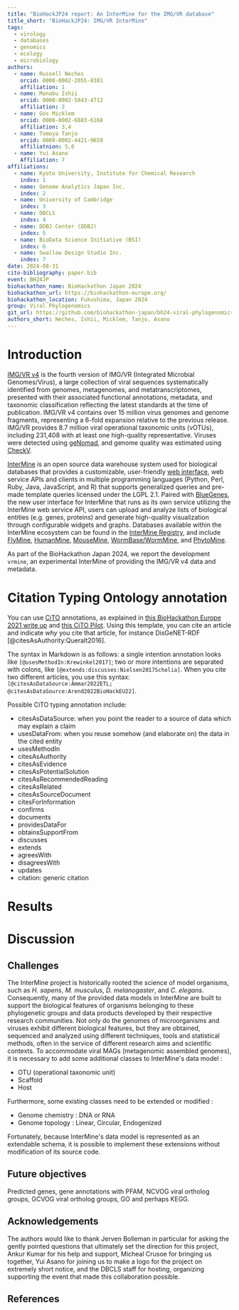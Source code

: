 ```yaml
---
title: "BioHackJP24 report: An InterMine for the IMG/VR database"
title_short: "BioHackJP24: IMG/VR InterMine"
tags:
  - virology
  - databases
  - genomics
  - ecology
  - microbiology
authors:
  - name: Russell Neches
    orcid: 0000-0002-2055-8381
    affiliation: 1
  - name: Manabu Ishii
    orcid: 0000-0002-5843-4712
    affiliation: 2
  - name: Gos Micklem
    orcid: 0000-0002-6883-6168
    affiliation: 3,4
  - name: Tomoya Tanjo
    orcid: 0000-0002-4421-9659
    affiliatnion: 5,6
  - name: Yui Asano
    Affiliation: 7
affiliations:
  - name: Kyoto University, Institute for Chemical Research
    index: 1
  - name: Genome Analytics Japan Inc.
    index: 2
  - name: University of Cambridge
    index: 3
  - name: DBCLS
    index: 4
  - name: DDBJ Center (DDBJ)
    index: 5
  - name: BioData Science Initiative (BSI)
    index: 6
  - name: Swallow Design Studio Inc.
    index: 7
date: 2024-08-31
cito-bibliography: paper.bib
event: BH24JP
biohackathon_name: BioHackathon Japan 2024
biohackathon_url: https://biohackathon-europe.org/
biohackathon_location: Fukushima, Japan 2024
group: Viral Phylogenomics
git_url: https://github.com/biohackathon-japan/bh24-viral-phylogenomics
authors_short: Neches, Ishii, Micklem, Tanjo, Asano
---
```



# Introduction

[IMG/VR v4](https://doi.org/10.1093/nar/gkac1037) is the fourth version of IMG/VR (Integrated Microbial Genomes/Virus), a large collection of viral sequences systematically identified from genomes, metagenomes, and metatranscriptomes, presented with their associated functional annotations, metadata, and taxonomic classification reflecting the latest standards at the time of publication. IMG/VR v4 contains over 15 million virus genomes and genome fragments, representing a 6-fold expansion relative to the previous release. IMG/VR provides 8.7 million viral operational taxonomic units (vOTUs), including 231,408 with at least one high-quality representative. Viruses were detected using [geNomad](https://doi.org/10.1038/s41587-023-01953-y), and genome quality was estimated using [CheckV](https://doi.org/10.1038/s41587-020-00774-7).

[InterMine](http://intermine.org) is an open source data warehouse system used for biological databases that provides a customizable, user-friendly [web interface](http://intermine.org/im-docs/docs/get-started/tutorial/index/), web service APIs and clients in multiple programming languages (Python, Perl, Ruby, Java, JavaScript, and R) that supports generalized queries and pre-made template queries licensed under the LGPL 2.1. Paired with [BlueGenes](https://github.com/intermine/bluegenes), the new user interface for InterMine that runs as its own service utilizing the InterMine web service API, users can upload and analyze lists of biological entities (e.g. genes, proteins) and generate high-quality visualization through configurable widgets and graphs. Databases available within the InterMine ecosystem can be found in the [InterMine Registry](https://registry.intermine.org/), and include [FlyMine](https://www.flymine.org/flymine), [HumanMine](https://www.humanmine.org), [MouseMine](https://www.mousemine.org/mousemine/begin.do), [WormBase/WormMine](http://intermine.wormbase.org/tools/wormmine/begin.do), and [PhytoMine](https://phytozome-next.jgi.doe.gov/phytomine/begin.do).

As part of the BioHackathon Japan 2024, we report the development `vrmine`, an experimental InterMine of providing the IMG/VR v4 data and metadata. 

# Citation Typing Ontology annotation

You can use [CiTO](http://purl.org/spar/cito/2018-02-12) annotations, as explained in [this BioHackathon Europe 2021 write up](https://raw.githubusercontent.com/biohackrxiv/bhxiv-metadata/main/doc/elixir_biohackathon2021/paper.md) and [this CiTO Pilot](https://www.biomedcentral.com/collections/cito).
Using this template, you can cite an article and indicate _why_ you cite that article, for instance DisGeNET-RDF [@citesAsAuthority:Queralt2016].

The syntax in Markdown is as follows: a single intention annotation looks like
`[@usesMethodIn:Krewinkel2017]`; two or more intentions are separated
with colons, like `[@extends:discusses:Nielsen2017Scholia]`. When you cite two
different articles, you use this syntax: `[@citesAsDataSource:Ammar2022ETL; @citesAsDataSource:Arend2022BioHackEU22]`.

Possible CiTO typing annotation include:

* citesAsDataSource: when you point the reader to a source of data which may explain a claim
* usesDataFrom: when you reuse somehow (and elaborate on) the data in the cited entity
* usesMethodIn
* citesAsAuthority
* citesAsEvidence
* citesAsPotentialSolution
* citesAsRecommendedReading
* citesAsRelated
* citesAsSourceDocument
* citesForInformation
* confirms
* documents
* providesDataFor
* obtainsSupportFrom
* discusses
* extends
* agreesWith
* disagreesWith
* updates
* citation: generic citation


# Results


# Discussion

## Challenges

The InterMine project is historically rooted the science of model organisms, such as *H. sapens*, *M. musculus*, *D. melanogaster*, and *C. elegans*. Consequently, many of the provided data models in InterMine are built to support the biological features of organisms belonging to these phylogenetic groups and data products developed by their respective research communities. Not only do the genomes of microorganisms and viruses exhibit different biological features, but they are obtained, sequenced and analyzed using different techniques, tools and statistical methods, often in the service of different research aims and scientific contexts. To accommodate viral MAGs (metagenomic assembled genomes), it is necessary to add some additional classes to InterMine's data model :

- OTU (operational taxonomic unit)
- Scaffold
- Host

Furthermore, some existing classes need to be extended or modified :

- Genome chemistry : DNA or RNA
- Genome topology : Linear, Circular, Endogenized

Fortunately, because InterMine's data model is represented as an extendable schema, it is possible to implement these extensions without modification of its source code.

## Future objectives

Predicted genes, gene annotations with PFAM, NCVOG viral ortholog groups, GCVOG viral ortholog groups, GO and perhaps KEGG.

## Acknowledgements

The authors would like to thank Jerven Bolleman in particular for asking the gently pointed questions that ultimately set the direction for this project, Ankur Kumar for his help and support, Micheal Crusoe for bringing us together, Yui Asano for joining us to make a logo for the project on extremely short notice, and the DBCLS staff for hosting, organizing supporting the event that made this collaboration possible.
## References
